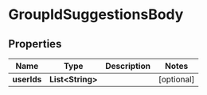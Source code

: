 # GroupIdSuggestionsBody

## Properties
Name | Type | Description | Notes
------------ | ------------- | ------------- | -------------
**userIds** | **List&lt;String&gt;** |  |  [optional]
